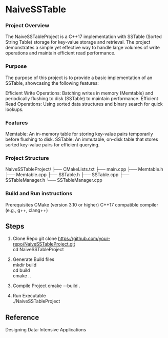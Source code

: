 # NaiveSSTable
### Project Overview
The NaiveSSTableProject is a C++17 implementation with SSTable (Sorted String Table) storage for key-value storage and retrieval. The project demonstrates a simple yet effective way to handle large volumes of write operations and maintain efficient read performance.

### Purpose
The purpose of this project is to provide a basic implementation of an SSTable, showcasing the following features:

Efficient Write Operations: Batching writes in memory (Memtable) and periodically flushing to disk (SSTable) to maintain performance.
Efficient Read Operations: Using sorted data structures and binary search for quick lookups.

### Features
Memtable: An in-memory table for storing key-value pairs temporarily before flushing to disk.
SSTable: An immutable, on-disk table that stores sorted key-value pairs for efficient querying.

### Project Structure
NaiveSSTableProject/
├── CMakeLists.txt
├── main.cpp
├── Memtable.h
├── Memtable.cpp
├── SSTable.h
├── SSTable.cpp
├── SSTableManager.h
└── SSTableManager.cpp

### Build and Run instructions
Prerequisites
CMake (version 3.10 or higher)
C++17 compatible compiler (e.g., g++, clang++)

## Steps
1. Clone Repo
git clone https://github.com/your-repo/NaiveSSTableProject.git  
cd NaiveSSTableProject  

2. Generate Build files  
mkdir build  
cd build  
cmake ..  

3. Compile Project
cmake --build .  

4. Run Executable  
./NaiveSSTableProject  

## Reference
Designing Data-Intensive Applications


